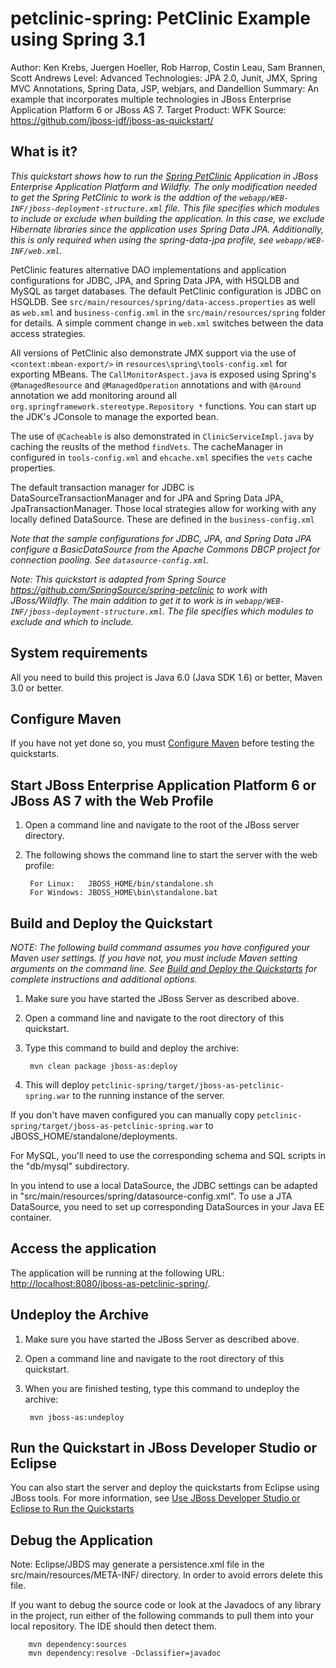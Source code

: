petclinic-spring: PetClinic Example using Spring 3.1
======================================================
Author: Ken Krebs, Juergen Hoeller, Rob Harrop, Costin Leau, Sam Brannen, Scott Andrews
Level: Advanced
Technologies: JPA 2.0, Junit, JMX, Spring MVC Annotations, Spring Data, JSP, webjars, and Dandellion
Summary: An example that incorporates multiple technologies in JBoss Enterprise Application Platform 6 or JBoss AS 7.
Target Product: WFK
Source: <https://github.com/jboss-jdf/jboss-as-quickstart/>

What is it?
-----------
_This quickstart shows how to run the [Spring PetClinic](<http://static.springsource.org/docs/petclinic.html>) Application in JBoss Enterprise Application Platform and Wildfly. The only modification needed to get the Spring PetClinic to work is the addtion of the `webapp/WEB-INF/jboss-deployment-structure.xml` file. This file specifies which modules to include or exclude when building the application. In this case, we exclude Hibernate libraries since the application uses Spring Data JPA. Additionally, this is only required when using the spring-data-jpa profile, see `webapp/WEB-INF/web.xml`._

PetClinic features alternative DAO implementations and application
configurations for JDBC, JPA, and Spring Data JPA, with HSQLDB and MySQL as
target databases. The default PetClinic configuration is JDBC on HSQLDB.
See `src/main/resources/spring/data-access.properties` as well as `web.xml` and
`business-config.xml` in the `src/main/resources/spring` folder for
details. A simple comment change in `web.xml` switches between the data
access strategies.

All versions of PetClinic also demonstrate JMX support
via the use of `<context:mbean-export/>` in `resources\spring\tools-config.xml` for exporting MBeans.
The `CallMonitorAspect.java` is exposed using Spring's `@ManagedResource` and `@ManagedOperation`
annotations and with `@Around` annotation we add monitoring around all
`org.springframework.stereotype.Repository *` functions. You can start up the JDK's
JConsole to manage the exported bean.

The use of `@Cacheable` is also demonstrated in `ClinicServiceImpl.java` by caching the reuslts of the method `findVets`.
The cacheManager in configured in `tools-config.xml` and `ehcache.xml` specifies the `vets` cache properties.

The default transaction manager for JDBC is DataSourceTransactionManager and for JPA and Spring Data JPA, JpaTransactionManager.
Those local strategies allow for working with any locally defined DataSource. These are defined in the `business-config.xml`

_Note that the sample configurations for JDBC, JPA, and Spring Data JPA configure
a BasicDataSource from the Apache Commons DBCP project for connection
pooling. See `datasource-config.xml`._

_Note: This quickstart is adapted from Spring Source <https://github.com/SpringSource/spring-petclinic> to work with JBoss/Wildfly. The main addition to get it to work is in `webapp/WEB-INF/jboss-deployment-structure.xml`. The file specifies which modules to exclude and which to include._

System requirements
-------------------

All you need to build this project is Java 6.0 (Java SDK 1.6) or better, Maven 3.0 or better.

Configure Maven
---------------

If you have not yet done so, you must [Configure Maven](../README.md#mavenconfiguration) before testing the quickstarts.


Start JBoss Enterprise Application Platform 6 or JBoss AS 7 with the Web Profile
-------------------------

1. Open a command line and navigate to the root of the JBoss server directory.
2. The following shows the command line to start the server with the web profile:

        For Linux:   JBOSS_HOME/bin/standalone.sh
        For Windows: JBOSS_HOME\bin\standalone.bat


Build and Deploy the Quickstart
-------------------------

_NOTE: The following build command assumes you have configured your Maven user settings. If you have not, you must include Maven setting arguments on the command line. See [Build and Deploy the Quickstarts](../README.md#buildanddeploy) for complete instructions and additional options._

1. Make sure you have started the JBoss Server as described above.
2. Open a command line and navigate to the root directory of this quickstart.
3. Type this command to build and deploy the archive:

        mvn clean package jboss-as:deploy

4. This will deploy `petclinic-spring/target/jboss-as-petclinic-spring.war` to the running instance of the server.

If you don't have maven configured you can manually copy `petclinic-spring/target/jboss-as-petclinic-spring.war` to JBOSS_HOME/standalone/deployments.

For MySQL, you'll need to use the corresponding schema and SQL scripts in
the "db/mysql" subdirectory.

In you intend to use a local DataSource, the JDBC settings can be adapted
in "src/main/resources/spring/datasource-config.xml". To use a JTA DataSource, you need
to set up corresponding DataSources in your Java EE container.
 
Access the application
---------------------

The application will be running at the following URL: <http://localhost:8080/jboss-as-petclinic-spring/>.

Undeploy the Archive
--------------------

1. Make sure you have started the JBoss Server as described above.
2. Open a command line and navigate to the root directory of this quickstart.
3. When you are finished testing, type this command to undeploy the archive:

        mvn jboss-as:undeploy


Run the Quickstart in JBoss Developer Studio or Eclipse
-------------------------------------
You can also start the server and deploy the quickstarts from Eclipse using JBoss tools. For more information, see [Use JBoss Developer Studio or Eclipse to Run the Quickstarts](../README.md#useeclipse)

Debug the Application
----------------------
Note: Eclipse/JBDS may generate a persistence.xml file in the src/main/resources/META-INF/ directory. In order to avoid errors delete this file.

If you want to debug the source code or look at the Javadocs of any library in the project, run either of the following commands to pull them into your local repository. The IDE should then detect them.

        mvn dependency:sources
        mvn dependency:resolve -Dclassifier=javadoc

